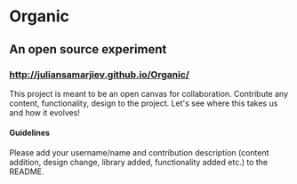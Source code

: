 # Organic

## An open source experiment

### http://juliansamarjiev.github.io/Organic/

This project is meant to be an open canvas for collaboration. Contribute any content, functionality, design to the project. Let's see where this takes us and how it evolves!

#### Guidelines

Please add your username/name and contribution description (content addition, design change, library added, functionality added etc.) to the README. 
